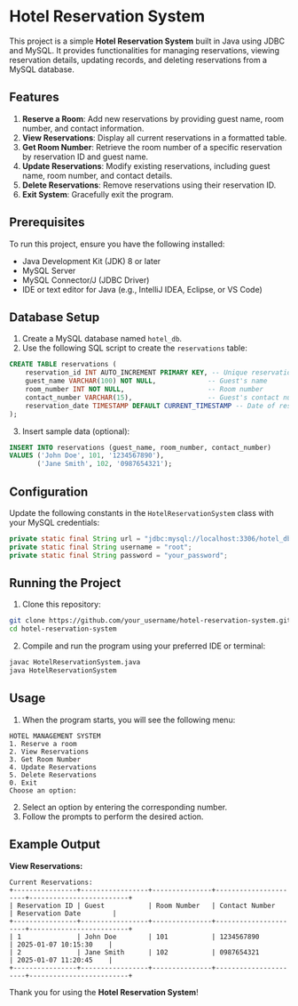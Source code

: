 <h1>Hotel Reservation System</h1>

This project is a simple **Hotel Reservation System** built in Java using JDBC and MySQL. It provides functionalities for managing reservations, viewing reservation details, updating records, and deleting reservations from a MySQL database.

## Features

1. **Reserve a Room**: Add new reservations by providing guest name, room number, and contact information.
2. **View Reservations**: Display all current reservations in a formatted table.
3. **Get Room Number**: Retrieve the room number of a specific reservation by reservation ID and guest name.
4. **Update Reservations**: Modify existing reservations, including guest name, room number, and contact details.
5. **Delete Reservations**: Remove reservations using their reservation ID.
6. **Exit System**: Gracefully exit the program.

## Prerequisites

To run this project, ensure you have the following installed:

- Java Development Kit (JDK) 8 or later
- MySQL Server
- MySQL Connector/J (JDBC Driver)
- IDE or text editor for Java (e.g., IntelliJ IDEA, Eclipse, or VS Code)

## Database Setup

1. Create a MySQL database named `hotel_db`.
2. Use the following SQL script to create the `reservations` table:

```sql
CREATE TABLE reservations (
    reservation_id INT AUTO_INCREMENT PRIMARY KEY, -- Unique reservation ID
    guest_name VARCHAR(100) NOT NULL,             -- Guest's name
    room_number INT NOT NULL,                     -- Room number
    contact_number VARCHAR(15),                   -- Guest's contact number
    reservation_date TIMESTAMP DEFAULT CURRENT_TIMESTAMP -- Date of reservation
);
```

3. Insert sample data (optional):

```sql
INSERT INTO reservations (guest_name, room_number, contact_number)
VALUES ('John Doe', 101, '1234567890'),
       ('Jane Smith', 102, '0987654321');
```

## Configuration

Update the following constants in the `HotelReservationSystem` class with your MySQL credentials:

```java
private static final String url = "jdbc:mysql://localhost:3306/hotel_db";
private static final String username = "root";
private static final String password = "your_password";
```

## Running the Project

1. Clone this repository:

```bash
git clone https://github.com/your_username/hotel-reservation-system.git
cd hotel-reservation-system
```

2. Compile and run the program using your preferred IDE or terminal:

```bash
javac HotelReservationSystem.java
java HotelReservationSystem
```

## Usage

1. When the program starts, you will see the following menu:

```
HOTEL MANAGEMENT SYSTEM
1. Reserve a room
2. View Reservations
3. Get Room Number
4. Update Reservations
5. Delete Reservations
0. Exit
Choose an option:
```

2. Select an option by entering the corresponding number.
3. Follow the prompts to perform the desired action.

## Example Output

**View Reservations:**

```
Current Reservations:
+----------------+-----------------+---------------+----------------------+-------------------------+
| Reservation ID | Guest           | Room Number   | Contact Number      | Reservation Date        |
+----------------+-----------------+---------------+----------------------+-------------------------+
| 1              | John Doe        | 101           | 1234567890          | 2025-01-07 10:15:30    |
| 2              | Jane Smith      | 102           | 0987654321          | 2025-01-07 11:20:45    |
+----------------+-----------------+---------------+----------------------+-------------------------+
```


Thank you for using the **Hotel Reservation System**!

